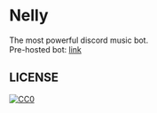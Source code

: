 # Nelly
The most powerful discord music bot. <br>
Pre-hosted bot: [link](https://discord.com/api/oauth2/authorize?client_id=729618045378494555&permissions=70372416&scope=bot)
## LICENSE
[![CC0](http://i.creativecommons.org/p/zero/1.0/88x31.png "CC0")](http://creativecommons.org/publicdomain/zero/1.0/deed.en)

